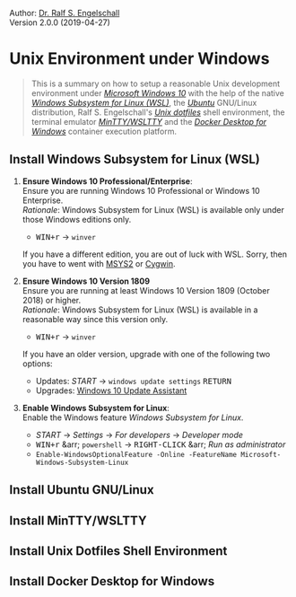
Author: [Dr. Ralf S. Engelschall](mailto:rse@engelschall.com)<br/>
Version 2.0.0 (2019-04-27)

# Unix Environment under Windows

> This is a summary on how to setup a reasonable Unix development environment under
> [*Microsoft Windows 10*](https://windows.com) with the help of the
> native [*Windows Subsystem for Linux (WSL)*](blogs.msdn.microsoft.com/wsl/),
> the [*Ubuntu*](https://www.ubuntu.com/) GNU/Linux distribution,
> Ralf S. Engelschall's [*Unix dotfiles*](https://github.com/rse/dotfiles) shell environment,
> the terminal emulator [*MinTTY/WSLTTY*](https://github.com/mintty/wsltty) and
> the [*Docker Desktop for Windows*](https://www.docker.com/products/docker-desktop)
> container execution platform.

## Install Windows Subsystem for Linux (WSL)

1. **Ensure Windows 10 Professional/Enterprise**:<br/>
   Ensure you are running Windows 10 Professional or Windows 10 Enterprise.<br/>
   *Rationale*: Windows Subsystem for Linux (WSL) is available only under those Windows editions only.

    - <kbd>WIN+r</kbd> &rarr; `winver`

   If you have a different edition, you are out of luck with WSL. Sorry, then
   you have to went with [MSYS2](https://www.msys2.org/) or [Cygwin](https://www.cygwin.com/).

2. **Ensure Windows 10 Version 1809**<br/>
   Ensure you are running at least Windows 10 Version 1809 (October 2018) or higher.<br/>
   *Rationale*: Windows Subsystem for Linux (WSL) is available in a reasonable way since this version only.

    - <kbd>WIN+r</kbd> &rarr; `winver`

   If you have an older version, upgrade with one of the following two options:

   - Updates: *START* &rarr; `windows update settings` <kbd>RETURN</kbd>
   - Upgrades: [Windows 10 Update Assistant](https://www.microsoft.com/software-download/windows10)

3. **Enable Windows Subsystem for Linux**:<br/>
   Enable the Windows feature *Windows Subsystem for Linux*.

   - *START* &rarr; *Settings* &rarr; *For developers* &rarr; *Developer mode*
   - <kbd>WIN+r</kbd> &arr; `powershell` &rarr; <kbd>RIGHT-CLICK</kbd> &arr; *Run as administrator*
   - `Enable-WindowsOptionalFeature -Online -FeatureName Microsoft-Windows-Subsystem-Linux`

## Install Ubuntu GNU/Linux

## Install MinTTY/WSLTTY

## Install Unix Dotfiles Shell Environment

## Install Docker Desktop for Windows

